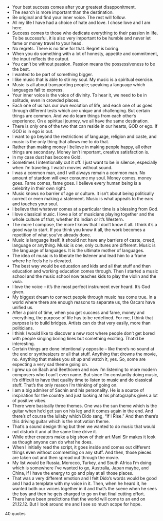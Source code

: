  - Your best success comes after your greatest disapponitment.
 - The search is more important than the destination.
 - Be original and find your inner voice. The rest will follow.
 - All my life I have had a choice of hate and love. I chose love and I am here.
 - Success comes to those who dedicate everything to their passion in life. To be successful, it is also very important to be humble and never let fame or money travel to your head.
 - No regrets. There is no time for that. Regret is boring.
 - When you do something with a lot of honesty, appetite and commitment, the input reflects the output.
 - You can’t be without passion. Passion means the possessiveness to be the best.
 - I wanted to be part of something bigger.
 - I like music that is able to stir my soul. My music is a spiritual exercise.
 - Music is all about transporting people; speaking a language which languages fail to express.
 - Your inner voice is the voice of divinity. To hear it, we need to be in solitude, even in crowded places.
 - Each one of us has our own evolution of life, and each one of us goes through different tests which are unique and challenging. But certain things are common. And we do learn things from each other’s experience. On a spiritual journey, we all have the same destination.
 - There is only one of the two that can reside in our hearts, GOD or ego. If GOD is in ego is out.
 - I want to go beyond the restrictions of language, religion and caste, and music is the only thing that allows me to do that.
 - Rather than making money I believe in making people happy, all other things are secondary. Money isn’t important, creative satisfaction is.
 - In my case dust has become Gold.
 - Sometimes I intentionally cut it off. I just want to be in silence, especially when I’m traveling. I watch movies without sound.
 - I was a common man, and I will always remain a common man. No amount of stardom will ever consume my soul. Money comes, money goes. Fame comes, fame goes. I believe every human being is a celebrity in their own right.
 - Music knows no barrier of age or culture. It isn’t about being politically correct or even making a statement. Music is what appeals to the ears and touches your soul.
 - I believe that whatever comes at a particular time is a blessing from God.
 - I love classical music. I love a lot of musicians playing together and the whole culture of that, whether it’s Indian or it’s Western.
 - The more I compose, the more I know that I don’t know it all. I think it’s a good way to start. If you think you know it all, the work becomes a repetition of what you’ve already done.
 - Music is language itself. It should not have any barriers of caste, creed, language or anything. Music is one, only cultures are different. Music is the language of languages. It is the ultimate mother of languages.
 - The idea of music is to liberate the listener and lead him to a frame where he feels he is elevated.
 - The best way would be education and kids and all that stuff and then education and working education comes through. Then I started a music school and the music school now teaches kids to play the violin and the viola.
 - I love the voice – it’s the most perfect instrument ever heard. It’s God given.
 - My biggest dream to connect people through music has come true. In a world where there are enough reasons to separate us, the Oscars have unified us.
 - After a point of time, when you get success and fame, money and everything, the purpose of life has to be redefined. For me, I think that purpose is to build bridges. Artists can do that very easily, more than politicians.
 - I think I would like to discover a new root where people don’t get bored with people singing boring lines but something exciting. That’d be interesting.
 - Certain things are done intentionally opposite – like there’s no sound at the end or synthesizers or all that stuff. Anything that drowns the movie, no. Anything that makes you sit up and watch it, yes. So, some are expecting a very sad theme going on.
 - I grew up on Bach and Beethoven and now I’m listening to more modern composers who I can’t even name. But since I’m constantly doing music, it’s difficult to have that quality time to listen to music and do classical stuff. That’s the only reason I’m thinking of going on.
 - I am a big admirer of Sachin and his personality. He is a source of inspiration for the country and just looking at his photographs gives a lot of positive vibes.
 - There were basically three themes. One was the sun theme which is the guitar when he’d get sun on his leg and it comes again in the end. And there’s of course the lullaby which Dido sang, “If I Rise.” And then there’s this driving guitar which is the motivation theme.
 - That’s a sound design thing but then we wanted to do music that would not disturb it and at the same time drive it.
 - While other creators make a big show of their art Mani Sir makes it look as though anyone can do what he does.
 - When I initially read the script, it goes inside and comes out different things even without commenting on any stuff. And then, those pieces are taken out and then spread out through the movie.
 - My list would be Russia, Morocco, Turkey, and South Africa I’m doing which is somewhere I’ve wanted to go, Australia, Japan maybe, and China, if I have the energy to go and play at all those places.
 - That was a very different emotion and I felt Dido’s words would be good and I had a template with my voice in it. Then, when he heard it, he wanted both our voices together in it and that’s the scene when he sees the boy and then he gets charged to go on that final cutting effort.
 - There have been predictions that the world will come to an end on 21.12.12. But I look around me and I see so much scope for hope.

40 quotes